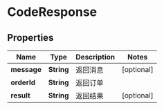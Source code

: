 

# CodeResponse


## Properties

| Name | Type | Description | Notes |
|------------ | ------------- | ------------- | -------------|
|**message** | **String** | 返回消息 |  [optional] |
|**orderId** | **String** | 返回订单 |  |
|**result** | **String** | 返回结果 |  [optional] |



